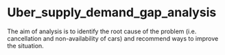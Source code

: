 # Uber_supply_demand_gap_analysis
The aim of analysis is to identify the root cause of the problem (i.e. cancellation and non-availability of cars) and recommend ways to improve the situation.
